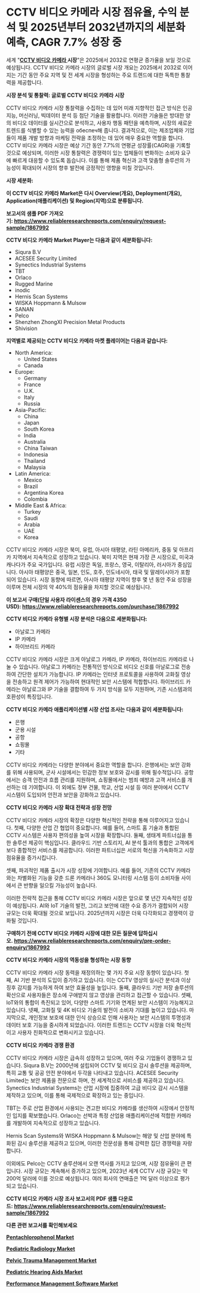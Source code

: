 <p><h1>CCTV 비디오 카메라 시장 점유율, 수익 분석 및 2025년부터 2032년까지의 세분화 예측, CAGR 7.7% 성장 중</h1></p><p>세계 "<strong><a href="https://www.reliableresearchreports.com/cctv-video-cameras-r1867992?utm_campaign=106&utm_medium=8&utm_source=Github&utm_content=ia&utm_term=06032025&utm_id=cctv-video-cameras">CCTV 비디오 카메라&nbsp;</a></strong><strong>시장</strong>"은 2025에서 2032로 연평균 증가율을 보일 것으로 예상됩니다. CCTV 비디오 카메라 시장의 글로벌 시장 개요는 2025에서 2032로 이어지는 기간 동안 주요 지역 및 전 세계 시장을 형성하는 주요 트렌드에 대한 독특한 통찰력을 제공합니다.</p>
<p><strong>시장 분석 및 통찰력: 글로벌 CCTV 비디오 카메라 시장</strong></p>
<p><p>CCTV 비디오 카메라 시장 통찰력을 수집하는 데 있어 미래 지향적인 접근 방식은 인공지능, 머신러닝, 빅데이터 분석 등 첨단 기술을 활용합니다. 이러한 기술들은 방대한 양의 비디오 데이터를 실시간으로 분석하고, 사용자 행동 패턴을 예측하며, 시장의 새로운 트렌드를 식별할 수 있는 능력을 обеспеч해 줍니다. 결과적으로, 이는 제조업체와 기업들이 제품 개발 방향과 마케팅 전략을 조정하는 데 있어 매우 중요한 역할을 합니다. CCTV 비디오 카메라 시장은 예상 기간 동안 7.7%의 연평균 성장률(CAGR)을 기록할 것으로 예상되며, 이러한 시장 통찰력은 경쟁력이 있는 업체들이 변화하는 소비자 요구에 빠르게 대응할 수 있도록 돕습니다. 이를 통해 제품 혁신과 고객 맞춤형 솔루션의 가능성이 확대되어 시장의 향후 발전에 긍정적인 영향을 미칠 것입니다.</p><a href="%7CAUTHORITHY_DOMAIN_URL%7C?utm_campaign=106&utm_medium=8&utm_source=Github&utm_content=ia&utm_term=06032025&utm_id=cctv-video-cameras"></a></p>
<p><strong>시장 세분화:</strong></p>
<p><strong>이 CCTV 비디오 카메라 Market은 다시 Overview(개요), Deployment(개요), Application(애플리케이션) 및 Region(지역)으로 분류됩니다.</strong></p>
<p><strong>보고서의 샘플 PDF 가져오기:&nbsp;<a href="https://www.reliableresearchreports.com/enquiry/request-sample/1867992?utm_campaign=106&utm_medium=8&utm_source=Github&utm_content=ia&utm_term=06032025&utm_id=cctv-video-cameras">https://www.reliableresearchreports.com/enquiry/request-sample/1867992</a></strong><strong></strong></p>
<p><strong>CCTV 비디오 카메라 Market Player는 다음과 같이 세분화됩니다:</strong></p>
<p><ul><li>Siqura B.V</li><li>ACESEE Security Limited</li><li>Synectics Industrial Systems</li><li>TBT</li><li>Orlaco</li><li>Rugged Marine</li><li>inodic</li><li>Hernis Scan Systems</li><li>WISKA Hoppmann & Mulsow</li><li>SANAN</li><li>Pelco</li><li>Shenzhen ZhongXI Precision Metal Products</li><li>Shivision</li></ul></p>
<p><strong>지역별로 제공되는 CCTV 비디오 카메라 마켓 플레이어는 다음과 같습니다:</strong></p>
<p><ul>
    <li>
        North America:
        <ul>
            <li>United States</li>
            <li>Canada</li>
        </ul>
    </li>
    <li>
        Europe:
        <ul>
            <li>Germany</li>
            <li>France</li>
            <li>U.K.</li>
            <li>Italy</li>
            <li>Russia</li>
        </ul>
    </li>
    <li>
        Asia-Pacific:
        <ul>
            <li>China</li>
            <li>Japan</li>
            <li>South Korea</li>
            <li>India</li>
            <li>Australia</li>
            <li>China Taiwan</li>
            <li>Indonesia</li>
            <li>Thailand</li>
            <li>Malaysia</li>
        </ul>
    </li>
    <li>
        Latin America:
        <ul>
            <li>Mexico</li>
            <li>Brazil</li>
            <li>Argentina Korea</li>
            <li>Colombia</li>
        </ul>
    </li>
    <li>
        Middle East & Africa:
        <ul>
            <li>Turkey</li>
            <li>Saudi</li>
            <li>Arabia</li>
            <li>UAE</li>
            <li>Korea</li>
        </ul>
    </li>
    </ul></p>
<p><p>CCTV 비디오 카메라 시장은 북미, 유럽, 아시아 태평양, 라틴 아메리카, 중동 및 아프리카 지역에서 지속적으로 성장하고 있습니다. 북미 지역은 현재 가장 큰 시장으로, 미국과 캐나다가 주요 국가입니다. 유럽 시장은 독일, 프랑스, 영국, 이탈리아, 러시아가 중심입니다. 아시아 태평양은 중국, 일본, 인도, 호주, 인도네시아, 태국 및 말레이시아가 포함되어 있습니다. 시장 동향에 따르면, 아시아 태평양 지역이 향후 몇 년 동안 주요 성장을 이루며 전체 시장의 약 40%의 점유율을 차지할 것으로 예상됩니다.</p></p>
<p><strong>이 보고서 구매(단일 사용자 라이센스의 경우 가격 4350 USD):&nbsp;<a href="https://www.reliableresearchreports.com/purchase/1867992?utm_campaign=106&utm_medium=8&utm_source=Github&utm_content=ia&utm_term=06032025&utm_id=cctv-video-cameras">https://www.reliableresearchreports.com/purchase/1867992</a></strong></p>
<p><strong>CCTV 비디오 카메라 유형별 시장 분석은 다음으로 세분화됩니다:</strong></p>
<p><ul><li>아날로그 카메라</li><li>IP 카메라</li><li>하이브리드 카메라</li></ul></p>
<p><p>CCTV 비디오 카메라 시장은 크게 아날로그 카메라, IP 카메라, 하이브리드 카메라로 나눌 수 있습니다. 아날로그 카메라는 전통적인 방식으로 비디오 신호를 아날로그로 전송하여 간단한 설치가 가능합니다. IP 카메라는 인터넷 프로토콜을 사용하여 고화질 영상을 전송하고 원격 제어가 가능하여 현대적인 보안 시스템에 적합합니다. 하이브리드 카메라는 아날로그와 IP 기술을 결합하여 두 가지 방식을 모두 지원하며, 기존 시스템과의 호환성이 특징입니다.</p></p>
<p><strong>CCTV 비디오 카메라 애플리케이션별 시장 산업 조사는 다음과 같이 세분화됩니다:</strong></p>
<p><ul><li>은행</li><li>군용 시설</li><li>공항</li><li>쇼핑몰</li><li>기타</li></ul></p>
<p><p>CCTV 비디오 카메라는 다양한 분야에서 중요한 역할을 합니다. 은행에서는 보안 강화를 위해 사용되며, 군사 시설에서는 민감한 정보 보호와 감시를 위해 필수적입니다. 공항에서는 승객 안전과 흐름 관리를 지원하며, 쇼핑몰에서는 범죄 예방과 고객 서비스를 개선하는 데 기여합니다. 이 외에도 정부 건물, 학교, 산업 시설 등 여러 분야에서 CCTV 시스템이 도입되어 안전과 보안을 강화하고 있습니다.</p></p>
<p><strong>CCTV 비디오 카메라 시장 확대 전략과 성장 전망</strong></p>
<p><p>CCTV 비디오 카메라 시장의 확장은 다양한 혁신적인 전략을 통해 이루어지고 있습니다. 첫째, 다양한 산업 간 협업이 중요합니다. 예를 들어, 스마트 홈 기술과 통합된 CCTV 시스템은 사용자 편의성을 높여 시장을 확장합니다. 둘째, 생태계 파트너십을 통한 솔루션 제공이 핵심입니다. 클라우드 기반 스토리지, AI 분석 툴과의 통합은 고객에게 보다 종합적인 서비스를 제공합니다. 이러한 파트너십은 서로의 혁신을 가속화하고 시장 점유율을 증가시킵니다.</p><p>셋째, 파괴적인 제품 출시가 시장 성장에 기여합니다. 예를 들어, 기존의 CCTV 카메라와는 차별화된 기능을 갖춘 드론 카메라나 360도 모니터링 시스템 등이 소비자들 사이에서 큰 반향을 일으킬 가능성이 높습니다. </p><p>이러한 전략적 접근을 통해 CCTV 비디오 카메라 시장은 앞으로 몇 년간 지속적인 성장이 예상됩니다. AI와 IoT 기술의 발전, 그리고 보안에 대한 수요 증가가 결합되어 시장 규모는 더욱 확대될 것으로 보입니다. 2025년까지 시장은 더욱 다각화되고 경쟁력이 강화될 것입니다.</p></p>
<p><strong>구매하기 전에 CCTV 비디오 카메라 시장에 대한 모든 질문에 답하십시오.&nbsp;<a href="https://www.reliableresearchreports.com/enquiry/pre-order-enquiry/1867992?utm_campaign=106&utm_medium=8&utm_source=Github&utm_content=ia&utm_term=06032025&utm_id=cctv-video-cameras">https://www.reliableresearchreports.com/enquiry/pre-order-enquiry/1867992</a></strong><strong></strong></p>
<p><strong>CCTV 비디오 카메라 시장의 역동성을 형성하는 시장 동향</strong></p>
<p><p>CCTV 비디오 카메라 시장 동력을 재정의하는 몇 가지 주요 시장 동향이 있습니다. 첫째, AI 기반 분석의 도입이 증가하고 있습니다. 이는 CCTV 영상의 실시간 분석과 이상 징후 감지를 가능하게 하여 보안 효율성을 높입니다. 둘째, 클라우드 기반 저장 솔루션의 확산으로 사용자들은 장소에 구애받지 않고 영상을 관리하고 접근할 수 있습니다. 셋째, IoT와의 통합이 촉진되고 있어, 다양한 스마트 기기와 연계된 보안 시스템이 가능해지고 있습니다. 넷째, 고화질 및 4K 비디오 기술의 발전이 소비자 기대를 높이고 있습니다. 마지막으로, 개인정보 보호에 대한 인식 상승으로 인해 사용자는 보안 시스템의 투명성과 데이터 보호 기능을 중시하게 되었습니다. 이러한 트렌드는 CCTV 시장을 더욱 혁신적이고 사용자 친화적으로 변화시키고 있습니다.</p></p>
<p><strong>CCTV 비디오 카메라 경쟁 환경</strong></p>
<p><p>CCTV 비디오 카메라 시장은 급속히 성장하고 있으며, 여러 주요 기업들이 경쟁하고 있습니다. Siqura B.V는 2000년에 설립되어 CCTV 및 비디오 감시 솔루션을 제공하며, 특히 교통 및 공공 안전 분야에서 두각을 나타내고 있습니다. ACESEE Security Limited는 보안 제품을 전문으로 하며, 전 세계적으로 서비스를 제공하고 있습니다. Synectics Industrial Systems는 산업 시장에 집중하여 고급 비디오 감시 시스템을 제작하고 있으며, 이를 통해 국제적으로 확장하고 있는 중입니다. </p><p>TBT는 주로 산업 환경에서 사용되는 견고한 비디오 카메라를 생산하여 시장에서 안정적인 입지를 확보했습니다. Orlaco는 선박과 특정 산업용 애플리케이션에 적합한 카메라를 개발하여 지속적으로 성장하고 있습니다. </p><p>Hernis Scan Systems와 WISKA Hoppmann & Mulsow는 해양 및 산업 분야에 특화된 감시 솔루션을 제공하고 있으며, 이러한 전문성을 통해 강력한 집단 경쟁력을 자랑합니다. </p><p>이외에도 Pelco는 CCTV 솔루션에서 오랜 역사를 가지고 있으며, 시장 점유율이 큰 편입니다. 시장 규모는 계속해서 증가하고 있으며, 2023년 세계 CCTV 시장 규모는 약 200억 달러에 이를 것으로 예상됩니다. 여러 회사의 연매출은 1억 달러 이상으로 평가되고 있습니다.</p></p>
<p><strong>CCTV 비디오 카메라 시장 조사 보고서의 PDF 샘플 다운로드:&nbsp;<a href="https://www.reliableresearchreports.com/enquiry/request-sample/1867992?utm_campaign=106&utm_medium=8&utm_source=Github&utm_content=ia&utm_term=06032025&utm_id=cctv-video-cameras">https://www.reliableresearchreports.com/enquiry/request-sample/1867992</a></strong></p>
<p><strong></strong></p>
<p><strong></strong></p>
<p><strong></strong></p>
<p><strong></strong></p>
<p><strong>다른 관련 보고서를 확인해보세요</strong></p>
<p><strong><p><a href="https://github.com/kryshaprilbb/Market-Research-Report-List-1/blob/main/pentachlorophenol-market.md?utm_campaign=106&utm_medium=8&utm_source=Github&utm_content=ia&utm_term=06032025&utm_id=cctv-video-cameras">Pentachlorophenol Market</a></p><p><a href="https://github.com/sderolza/Market-Research-Report-List-1/blob/main/pediatric-radiology-market.md?utm_campaign=106&utm_medium=8&utm_source=Github&utm_content=ia&utm_term=06032025&utm_id=cctv-video-cameras">Pediatric Radiology Market</a></p><p><a href="https://github.com/kolffmaris58/Market-Research-Report-List-1/blob/main/pelvic-trauma-management-market.md?utm_campaign=106&utm_medium=8&utm_source=Github&utm_content=ia&utm_term=06032025&utm_id=cctv-video-cameras">Pelvic Trauma Management Market</a></p><p><a href="https://github.com/ijffseandy/Market-Research-Report-List-1/blob/main/pediatric-hearing-aids-market.md?utm_campaign=106&utm_medium=8&utm_source=Github&utm_content=ia&utm_term=06032025&utm_id=cctv-video-cameras">Pediatric Hearing Aids Market</a></p><p><a href="https://github.com/yepezkommakp/Market-Research-Report-List-1/blob/main/performance-management-software-market.md?utm_campaign=106&utm_medium=8&utm_source=Github&utm_content=ia&utm_term=06032025&utm_id=cctv-video-cameras">Performance Management Software Market</a></p></strong></p>
